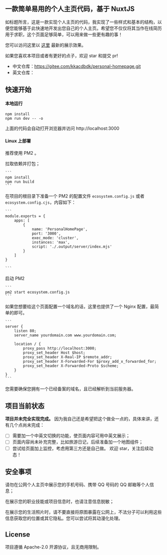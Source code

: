 ## 一款简单易用的个人主页代码，基于 NuxtJS

如标题所言，这是一款实现个人主页的代码，我实现了一些样式和基本的结构，以便您能够基于此快速地开发出您自己的个人主页。希望您不仅仅将其当作在线简历用于求职，这个页面足够简单，可以用来做一些更有趣的事！

您可以访问这里以 [这里](http://hlt.cab/) 最新的展示效果。

如果您喜欢本项目或者有更好的点子，欢迎 star 和提交 pr!

- 中文仓库：https://gitee.com/kkacdbdk/personal-homepage.git
- 英文仓库：


## 快速开始

####  本地运行

```
npm install
npm run dev -- -o
```

上面的代码会自动打开浏览器并访问 http://localhost:3000

#### Linux 上部署

推荐使用 PM2 。

拉取依赖并打包；

    ```
    npm install
    npm run build
    ```

在项目的根目录下准备一个 PM2 的配置文件 `ecosystem.config.js` 或者 `ecosystem.config.cjs`，内容如下：

    ```
    module.exports = {
        apps: [
            {
                name: 'PersonalHomePage',
                port: '3000',
                exec_mode: 'cluster',
                instances: 'max',
                script: './.output/server/index.mjs'
            }
        ]
    }

    ```

启动 PM2

    ```
    pm2 start ecosystem.config.js
    ```

如果您想要给这个页面配置一个域名的话，这里也提供了一个 Nginx 配置，最简单的即可。

    ```
    server {
        listen 80;
        server_name yourdomain.com www.yourdomain.com;

        location / {
            proxy_pass http://localhost:3000;
            proxy_set_header Host $host;
            proxy_set_header X-Real-IP $remote_addr;
            proxy_set_header X-Forwarded-For $proxy_add_x_forwarded_for;
            proxy_set_header X-Forwarded-Proto $scheme;
        }
    }
    ```

您需要确保您拥有一个已经备案的域名，且已经解析到当前服务器。

## 项目当前状态

**项目并未完全实现完成。** 因为我自己还是希望把这个做全一点的，具体来讲，还有几个点尚未完成：

- [ ] 需要加一个中英文切换的功能，使页面内容可用中英文展示；
- [ ] 页面内容尚未补充完整，比如旅游日记，后续准备加一个地图组件；
- [ ] 尝试给页面加上监控，考虑用第三方还是自己做。
欢迎 star，关注后续动态！

## 安全事项
请勿在公网个人主页中展示您的手机号码、携带 QQ 号码的 QQ 邮箱等个人信息；

在展示您的职业技能或项目信息时，也请注意信息脱敏；

在展示您的生活照片时，请不要直接将原图暴露在公网上，不法分子可以利用这些信息获取您的位置或其它隐私。您可以尝试将其动漫化处理。

## License
项目遵循 Apache-2.0 开源协议，且无商用限制。
    
